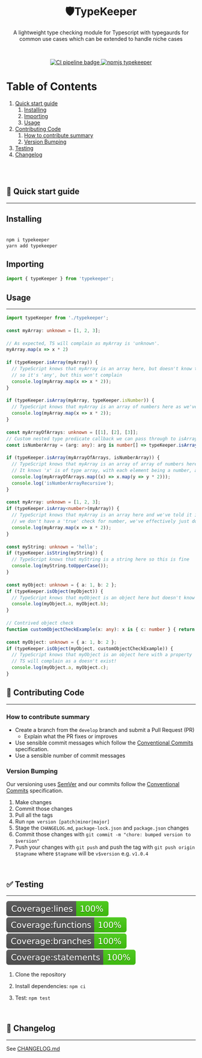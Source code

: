 <div align="center">
    <h1>🛡️TypeKeeper</h1>
</div>

<p align="center">
    A lightweight type checking module for Typescript with typegaurds for common use cases which can be extended to handle niche cases
</p>

<br/>

<p align="center">
    <a href="https://github.com/LaurenceStokes/typekeeper/actions/workflows/validate.yml" target="_blank">
        <img src="https://github.com/LaurenceStokes/timeout-promise/actions/workflows/validate.yml/badge.svg" alt="CI pipeline badge" />
    </a>
    <a href="https://www.npmjs.com/package/typekeeper" target="_blank">
        <img src="https://img.shields.io/npm/v/typekeeper.svg" alt="npmjs typekeeper" />
    </a>
</p>

# Table of Contents

1. [Quick start guide](#id-section1)
    1. [Installing](#id-section1-1)
    2. [Importing](#id-section1-2)
    3. [Usage](#id-section1-3)
2. [Contributing Code](#id-section2)
    1. [How to contribute summary](#id-section2-1)
    2. [Version Bumping](#id-section2-2)
3. [Testing](#id-section3)
4. [Changelog](#id-section4)

<br />
<br />

<div id='id-section1'></div>

## 🚀 Quick start guide

<hr />

<div id='id-section1-1'></div>

## Installing

```

npm i typekeeper
yarn add typekeeper

```

<div id='id-section1-2'></div>

## Importing

```ts
import { typeKeeper } from 'typekeeper';
```

<div id='id-section1-3'></div>

## Usage

<hr />

```ts
import typeKeeper from './typekeeper';

const myArray: unknown = [1, 2, 3];

// As expected, TS will complain as myArray is 'unknown'.
myArray.map(x => x * 2)

if (typeKeeper.isArray(myArray)) {
  // TypeScript knows that myArray is an array here, but doesn't know the type of x
  // so it's 'any', but this won't complain
  console.log(myArray.map(x => x * 2));
}

if (typeKeeper.isArray(myArray, typeKeeper.isNumber)) {
  // TypeScript knows that myArray is an array of numbers here as we've passed a second check to isArray
  console.log(myArray.map(x => x * 2));
}

const myArrayOfArrays: unknown = [[1], [2], [3]];
// Custom nested type predicate callback we can pass through to isArray
const isNumberArray = (arg: any): arg is number[] => typeKeeper.isArray(arg, typeKeeper.isNumber);

if (typeKeeper.isArray(myArrayOfArrays, isNumberArray)) {
  // TypeScript knows that myArray is an array of array of numbers here
  // It knows 'x' is of type array, with each element being a number, and so knows y is a number
  console.log(myArrayOfArrays.map((x) => x.map(y => y * 2)));
  console.log('isNumberArrayRecursive');
}

const myArray: unknown = [1, 2, 3];
if (typeKeeper.isArray<number>(myArray)) {
  // TypeScript knows that myArray is an array here and we've told it it's of type number, but 
  // we don't have a 'true' check for number, we've effectively just done an 'as number' cast
  console.log(myArray.map(x => x * 2));
}

const myString: unknown = 'hello';
if (typeKeeper.isString(myString)) {
  // TypeScript knows that myString is a string here so this is fine
  console.log(myString.toUpperCase());
}

const myObject: unknown = { a: 1, b: 2 };
if (typeKeeper.isObject(myObject)) {
  // TypeScript knows that myObject is an object here but doesn't know the signature, it's essential Record<string, any>
  console.log(myObject.a, myObject.b);
}

// Contrived object check
function customObjectCheckExample(x: any): x is { c: number } { return typeKeeper.isNumber(x.c) }

const myObject: unknown = { a: 1, b: 2 };
if (typeKeeper.isObject(myObject, customObjectCheckExample)) {
  // TypeScript knows that myObject is an object here with a property 'c' that is a number
  // TS will complain as a doesn't exist!
  console.log(myObject.a, myObject.c);
}
```

<div id='id-section2'></div>

## 📝 Contributing Code

<hr />

<div id='id-section2-1'></div>

### How to contribute summary

-   Create a branch from the `develop` branch and submit a Pull Request (PR)
    -   Explain what the PR fixes or improves
-   Use sensible commit messages which follow the [Conventional Commits](https://www.conventionalcommits.org/en/v1.0.0/#summary) specification.
-   Use a sensible number of commit messages

<div id='id-section2-2'></div>

### Version Bumping

Our versioning uses [SemVer](https://semver.org/) and our commits follow the [Conventional Commits](https://www.conventionalcommits.org/en/about/) specification.

1. Make changes
2. Commit those changes
3. Pull all the tags
4. Run `npm version [patch|minor|major]`
5. Stage the `CHANGELOG.md`, `package-lock.json` and `package.json` changes
6. Commit those changes with `git commit -m "chore: bumped version to $version"`
7. Push your changes with `git push` and push the tag with `git push origin $tagname` where `$tagname` will be `v$version` e.g. `v1.0.4`

<br />

<div id='id-section3'></div>

## ✅ Testing

<hr />

![Coverage lines](https://raw.githubusercontent.com/LaurenceStokes/timeout-promise/main/badges/badge-lines.svg)
![Coverage functions](https://raw.githubusercontent.com/LaurenceStokes/timeout-promise/main/badges/badge-functions.svg)
![Coverage branches](https://raw.githubusercontent.com/LaurenceStokes/timeout-promise/main/badges/badge-branches.svg)
![Coverage statements](https://raw.githubusercontent.com/LaurenceStokes/timeout-promise/main/badges/badge-statements.svg)

1. Clone the repository

2. Install dependencies: `npm ci`

3. Test: `npm test`

<br />

<div id='id-section4'></div>

## 📘 Changelog

<hr />

See [CHANGELOG.md](https://github.com/LaurenceStokes/timeout-promise/blob/main/CHANGELOG.md)

<br />
